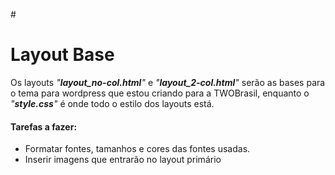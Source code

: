 #<h1>Layout Base</h1>
<p>Os layouts <em>"<strong>layout_no-col.html</strong>"</em> e <em>"<strong>layout_2-col.html</strong>"</em> ser&atilde;o as bases
para o tema para wordpress que estou criando para a TWOBrasil, enquanto o <em>"<strong>style.css</strong>"</em> é onde todo o
estilo dos layouts est&aacute;.</p>

<h4>Tarefas a fazer:</h4>
<ul>
  <li>Formatar fontes, tamanhos e cores das fontes usadas.</li>
  <li>Inserir imagens que entrarão no layout primário</li>
</ul>